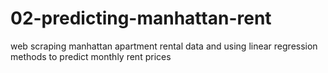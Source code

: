 # 02-predicting-manhattan-rent
web scraping manhattan apartment rental data and using linear regression methods to predict monthly rent prices
